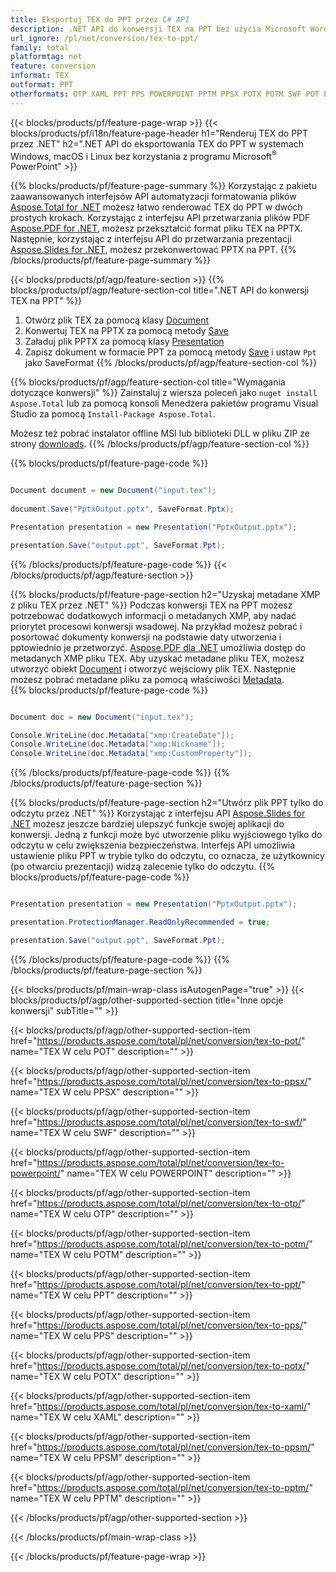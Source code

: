 ```yaml
---
title: Eksportuj TEX do PPT przez C# API
description: .NET API do konwersji TEX na PPT bez użycia Microsoft Word
url_ignore: /pl/net/conversion/tex-to-ppt/
family: total
platformtag: net
feature: conversion
informat: TEX
outformat: PPT
otherformats: OTP XAML PPT PPS POWERPOINT PPTM PPSX POTX POTM SWF POT PPSM
---
```

{{< blocks/products/pf/feature-page-wrap >}}
{{< blocks/products/pf/i18n/feature-page-header h1="Renderuj TEX do PPT przez .NET" h2=".NET API do eksportowania TEX do PPT w systemach Windows, macOS i Linux bez korzystania z programu Microsoft<sup>&reg;</sup> PowerPoint" >}}

{{% blocks/products/pf/feature-page-summary %}}
Korzystając z pakietu zaawansowanych interfejsów API automatyzacji formatowania plików [Aspose.Total for .NET](https://products.aspose.com/total/net/) możesz łatwo renderować TEX do PPT w dwóch prostych krokach. Korzystając z interfejsu API przetwarzania plików PDF [Aspose.PDF for .NET](https://products.aspose.com/pdf/net/), możesz przekształcić format pliku TEX na PPTX. Następnie, korzystając z interfejsu API do przetwarzania prezentacji [Aspose.Slides for .NET](https://products.aspose.com/slides/net/), możesz przekonwertować PPTX na PPT.
{{% /blocks/products/pf/feature-page-summary  %}}

{{< blocks/products/pf/agp/feature-section >}}
{{% blocks/products/pf/agp/feature-section-col title=".NET API do konwersji TEX na PPT" %}}
1. Otwórz plik TEX za pomocą klasy [Document](https://reference.aspose.com/pdf/net/aspose.pdf/document)
2. Konwertuj TEX na PPTX za pomocą metody [Save](https://reference.aspose.com/pdf/net/aspose.pdf.document/save/methods/5)
3. Załaduj plik PPTX za pomocą klasy [Presentation](https://reference.aspose.com/slides/net/aspose.slides/presentation)
4. Zapisz dokument w formacie PPT za pomocą metody [Save](https://reference.aspose.com/slides/net/aspose.slides.presentation/save/methods/5) i ustaw `Ppt` jako SaveFormat
{{% /blocks/products/pf/agp/feature-section-col %}}

{{% blocks/products/pf/agp/feature-section-col title="Wymagania dotyczące konwersji" %}}
Zainstaluj z wiersza poleceń jako ```nuget install Aspose.Total``` lub za pomocą konsoli Menedżera pakietów programu Visual Studio za pomocą ```Install-Package Aspose.Total```.

Możesz też pobrać instalator offline MSI lub biblioteki DLL w pliku ZIP ze strony [downloads](https://releases.aspose.comtotal/net).
{{% /blocks/products/pf/agp/feature-section-col %}}

{{% blocks/products/pf/feature-page-code %}}

```cs

Document document = new Document("input.tex");
 
document.Save("PptxOutput.pptx", SaveFormat.Pptx); 

Presentation presentation = new Presentation("PptxOutput.pptx");

presentation.Save("output.ppt", SaveFormat.Ppt);   
```

{{% /blocks/products/pf/feature-page-code %}}
{{< /blocks/products/pf/agp/feature-section >}}

{{% blocks/products/pf/feature-page-section  h2="Uzyskaj metadane XMP z pliku TEX przez .NET" %}}
Podczas konwersji TEX na PPT możesz potrzebować dodatkowych informacji o metadanych XMP, aby nadać priorytet procesowi konwersji wsadowej. Na przykład możesz pobrać i posortować dokumenty konwersji na podstawie daty utworzenia i pptowiednio je przetworzyć. [Aspose.PDF dla .NET](https://products.aspose.com/pdf/net/) umożliwia dostęp do metadanych XMP pliku TEX. Aby uzyskać metadane pliku TEX, możesz utworzyć obiekt [Document](https://reference.aspose.com/pdf/net/aspose.pdf/document) i otworzyć wejściowy plik TEX. Następnie możesz pobrać metadane pliku za pomocą właściwości [Metadata](https://reference.aspose.com/pdf/net/aspose.pdf/document/properties/metadata).  
{{% blocks/products/pf/feature-page-code %}}

```cs

Document doc = new Document("input.tex");

Console.WriteLine(doc.Metadata["xmp:CreateDate"]);
Console.WriteLine(doc.Metadata["xmp:Nickname"]);
Console.WriteLine(doc.Metadata["xmp:CustomProperty"]);
```

{{% /blocks/products/pf/feature-page-code  %}}
{{% /blocks/products/pf/feature-page-section %}}

{{% blocks/products/pf/feature-page-section  h2="Utwórz plik PPT tylko do odczytu przez .NET" %}}
Korzystając z interfejsu API [Aspose.Slides for .NET](https://products.aspose.com/slides/net/) możesz jeszcze bardziej ulepszyć funkcje swojej aplikacji do konwersji. Jedną z funkcji może być utworzenie pliku wyjściowego tylko do odczytu w celu zwiększenia bezpieczeństwa. Interfejs API umożliwia ustawienie pliku PPT w trybie tylko do odczytu, co oznacza, że użytkownicy (po otwarciu prezentacji) widzą zalecenie tylko do odczytu. 
{{% blocks/products/pf/feature-page-code %}}

```cs

Presentation presentation = new Presentation("PptxOutput.pptx");

presentation.ProtectionManager.ReadOnlyRecommended = true;

presentation.Save("output.ppt", SaveFormat.Ppt);     
```

{{% /blocks/products/pf/feature-page-code  %}}
{{% /blocks/products/pf/feature-page-section %}}

{{< blocks/products/pf/main-wrap-class isAutogenPage="true" >}}
{{< blocks/products/pf/agp/other-supported-section title="Inne opcje konwersji" subTitle="" >}}

{{< blocks/products/pf/agp/other-supported-section-item href="https://products.aspose.com/total/pl/net/conversion/tex-to-pot/" name="TEX W celu POT" description="" >}}

{{< blocks/products/pf/agp/other-supported-section-item href="https://products.aspose.com/total/pl/net/conversion/tex-to-ppsx/" name="TEX W celu PPSX" description="" >}}

{{< blocks/products/pf/agp/other-supported-section-item href="https://products.aspose.com/total/pl/net/conversion/tex-to-swf/" name="TEX W celu SWF" description="" >}}

{{< blocks/products/pf/agp/other-supported-section-item href="https://products.aspose.com/total/pl/net/conversion/tex-to-powerpoint/" name="TEX W celu POWERPOINT" description="" >}}

{{< blocks/products/pf/agp/other-supported-section-item href="https://products.aspose.com/total/pl/net/conversion/tex-to-otp/" name="TEX W celu OTP" description="" >}}

{{< blocks/products/pf/agp/other-supported-section-item href="https://products.aspose.com/total/pl/net/conversion/tex-to-potm/" name="TEX W celu POTM" description="" >}}

{{< blocks/products/pf/agp/other-supported-section-item href="https://products.aspose.com/total/pl/net/conversion/tex-to-ppt/" name="TEX W celu PPT" description="" >}}

{{< blocks/products/pf/agp/other-supported-section-item href="https://products.aspose.com/total/pl/net/conversion/tex-to-pps/" name="TEX W celu PPS" description="" >}}

{{< blocks/products/pf/agp/other-supported-section-item href="https://products.aspose.com/total/pl/net/conversion/tex-to-potx/" name="TEX W celu POTX" description="" >}}

{{< blocks/products/pf/agp/other-supported-section-item href="https://products.aspose.com/total/pl/net/conversion/tex-to-xaml/" name="TEX W celu XAML" description="" >}}

{{< blocks/products/pf/agp/other-supported-section-item href="https://products.aspose.com/total/pl/net/conversion/tex-to-ppsm/" name="TEX W celu PPSM" description="" >}}

{{< blocks/products/pf/agp/other-supported-section-item href="https://products.aspose.com/total/pl/net/conversion/tex-to-pptm/" name="TEX W celu PPTM" description="" >}}



{{< /blocks/products/pf/agp/other-supported-section >}}

{{< /blocks/products/pf/main-wrap-class >}}

{{< /blocks/products/pf/feature-page-wrap >}}